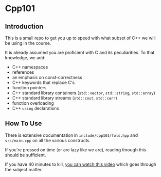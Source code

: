 # Cpp101

## Introduction

This is a small repo to get you up to speed with what subset of C++ we will be using in the course.

It is already assumed you are proficient with C and its peculiarities.
To that knowledge, we add:
- C++ namespaces
- references
- an emphasis on const-correctness
- C++ keywords that replace C's.
- function pointers
- C++ standard library containers (`std::vector`, `std::string`, `std::array`)
- C++ standard library streams (`std::cout`, `std::cerr`)
- function overloading
- C++ `using` declarations


## How To Use
There is extensive documentation in `include/cpp101/fold.hpp` and `src/main.cpp` on all the various constructs.

If you're pressed on time (or are lazy like we are), reading through this should be sufficient.

If you have 40 minutes to kill, [you can watch this video](https://www.youtube.com/watch?v=3DStoqQnUxc&ab_channel=MarcChee) which goes through the subject matter.